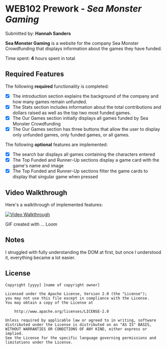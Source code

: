 # WEB102 Prework - *Sea Monster Gaming*

Submitted by: **Hannah Sanders**

**Sea Monster Gaming** is a website for the company Sea Monster Crowdfunding that displays information about the games they have funded.

Time spent: **4** hours spent in total

## Required Features

The following **required** functionality is completed:

* [x] The introduction section explains the background of the company and how many games remain unfunded.
* [x] The Stats section includes information about the total contributions and dollars raised as well as the top two most funded games.
* [x] The Our Games section initially displays all games funded by Sea Monster Crowdfunding
* [x] The Our Games section has three buttons that allow the user to display only unfunded games, only funded games, or all games.

The following **optional** features are implemented:

* [x] The search bar displays all games containing the characters entered
* [x] The Top Funded and Runner-Up sections display a game card with the game's name and image
* [x] The Top Funded and Runner-Up sections filter the game cards to display that singular game when pressed

## Video Walkthrough

Here's a walkthrough of implemented features:
<div>
    <a href="https://www.loom.com/share/733c706c5391420594ad915b6360f62e">
      <img style="max-width:300px;" src="https://cdn.loom.com/sessions/thumbnails/733c706c5391420594ad915b6360f62e-da6572c3bf09d766-full-play.gif" title='Video Walkthrough' alt='Video Walkthrough' /> </a>
</div>

<!-- Replace this with whatever GIF tool you used! -->
GIF created with ... Loom 
<!-- Recommended tools:
[Kap](https://getkap.co/) for macOS
[ScreenToGif](https://www.screentogif.com/) for Windows
[peek](https://github.com/phw/peek) for Linux. -->

## Notes

I struggled with fully understanding the DOM at first, but once I understood it, everything became a lot easier.

## License

    Copyright [yyyy] [name of copyright owner]

    Licensed under the Apache License, Version 2.0 (the "License");
    you may not use this file except in compliance with the License.
    You may obtain a copy of the License at

        http://www.apache.org/licenses/LICENSE-2.0

    Unless required by applicable law or agreed to in writing, software
    distributed under the License is distributed on an "AS IS" BASIS,
    WITHOUT WARRANTIES OR CONDITIONS OF ANY KIND, either express or implied.
    See the License for the specific language governing permissions and
    limitations under the License.
